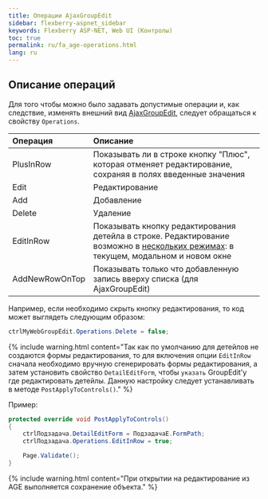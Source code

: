 ```yaml
---
title: Операции AjaxGroupEdit
sidebar: flexberry-aspnet_sidebar
keywords: Flexberry ASP-NET, Web UI (Контролы)
toc: true
permalink: ru/fa_age-operations.html
lang: ru
---
```


## Описание операций

Для того чтобы можно было задавать допустимые операции и, как следствие, изменять внешний вид [AjaxGroupEdit](fa_ajax-group-edit.html), следует обращаться к свойству `Operations`.

| Операция | Описание |
|:------------|:-------------------------------------------------------------| 
| PlusInRow | Показывать ли в строке кнопку "Плюс", которая отменяет редактирование, сохраняя в полях введенные значения|
| Edit | Редактирование|
| Add | Добавление|
| Delete | Удаление|
| EditInRow | Показывать кнопку редактирования детейла в строке. Редактирование возможно в [нескольких режимах](fa_open-windows-age.html): в текущем, модальном и новом окне|
| AddNewRowOnTop | Показывать только что добавленную запись вверху списка (для AjaxGroupEdit)|


Например, если необходимо скрыть кнопку редактирования, то код может выглядеть следующим образом:

```csharp
ctrlMyWebGroupEdit.Operations.Delete = false;
```

{% include warning.html content="Так как по умолчанию для детейлов не создаются формы редактирования, то для включения опции `EditInRow` сначала необходимо вручную сгенерировать формы редактирования, а затем установить свойство `DetailEditForm`, чтобы `указать` GroupEdit'у где редактировать детейлы. Данную настройку следует устанавливать в методе `PostApplyToControls()`." %}

Пример:

```csharp
protected override void PostApplyToControls()
{
	ctrlПодзадача.DetailEditForm = ПодзадачаE.FormPath;
	ctrlПодзадача.Operations.EditInRow = true;

	Page.Validate();
}
```

{% include warning.html content="При открытии на редактирование из AGE выполняется сохранение объекта." %}
 